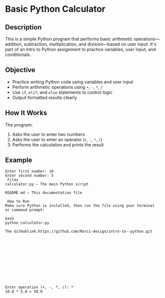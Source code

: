 
# Basic Python Calculator

##  Description
This is a simple Python program that performs basic arithmetic operations—addition, subtraction, multiplication, and division—based on user input. It's part of an Intro to Python assignment to practice variables, user input, and conditionals.


## Objective
- Practice writing Python code using variables and user input
- Perform arithmetic operations using `+`, `-`, `*`, `/`
- Use `if`, `elif`, and `else` statements to control logic
- Output formatted results clearly



## How It Works

The program:
1. Asks the user to enter two numbers
2. Asks the user to enter an operator (`+`, `-`, `*`, `/`)
3. Performs the calculation and prints the result

## Example
```text
Enter first number: 10
Enter second number: 5
 Files
calculator.py – The main Python script

README.md – This documentation file

 How to Run
Make sure Python is installed, then run the file using your terminal or command prompt:

bash
python calculator.py

The GitHublink:https://github.com/Marci-design/intro-to--python.git












Enter operation (+, -, *, /): *
10.0 * 5.0 = 50.0
